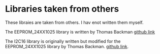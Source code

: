 # Libraries taken from others

These libraies are taken from others. I hav enot written them myself.

The EEPROM_24XX1025 library is written by Thomas Backman [github link](https://github.com/exscape/electronics/tree/master/Arduino/Libraries/EEPROM/EEPROM_24XX1025)

The I2C16 library is originally written but modified for the EEPROM_24XX1025 library by Thomas Backman. [github link](https://github.com/exscape/electronics/tree/master/Arduino/Libraries/EEPROM/I2C16).
